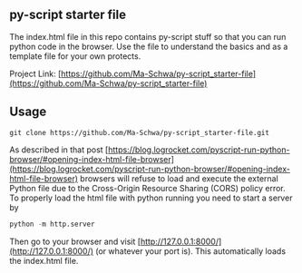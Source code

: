 ## py-script starter file

The index.html file in this repo contains py-script stuff so that you can run python code in the browser.
    Use the file to understand the basics and as a template file for your own protects.

Project Link: [https://github.com/Ma-Schwa/py-script_starter-file](https://github.com/Ma-Schwa/py-script_starter-file)
## Usage

```console
git clone https://github.com/Ma-Schwa/py-script_starter-file.git
```
As described in that post
[https://blog.logrocket.com/pyscript-run-python-browser/#opening-index-html-file-browser](https://blog.logrocket.com/pyscript-run-python-browser/#opening-index-html-file-browser) 
browsers will refuse to load and execute the external Python file due to the Cross-Origin Resource Sharing (CORS) policy error.
To properly load the html file with python running you need to start a server by
```python
python -m http.server
```
Then go to your browser and visit [http://127.0.0.1:8000/](http://127.0.0.1:8000/) (or whatever your port is). This automatically loads the index.html file.
